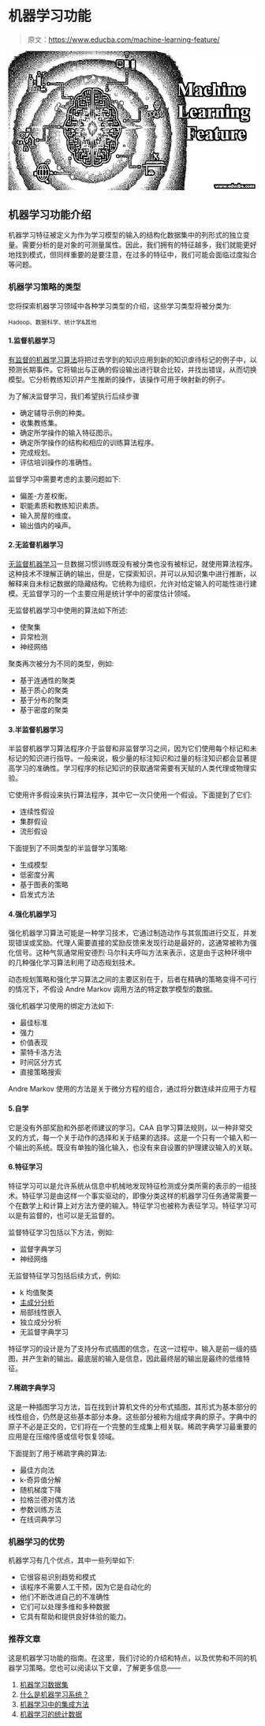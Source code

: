 # 机器学习功能

> 原文：<https://www.educba.com/machine-learning-feature/>

![machine learning features](img/7dbf95729f1af9550f7e002dfaf09442.png)



## 机器学习功能介绍

机器学习特征被定义为作为学习模型的输入的结构化数据集中的列形式的独立变量。需要分析的是对象的可测量属性。因此，我们拥有的特征越多，我们就能更好地找到模式，但同样重要的是要注意，在过多的特征中，我们可能会面临过度拟合等问题。

### 机器学习策略的类型

您将探索机器学习领域中各种学习类型的介绍，这些学习类型将被分类为:

<small>Hadoop、数据科学、统计学&其他</small>

#### 1.监督机器学习

[有监督的机器学习算法](https://www.educba.com/supervised-machine-learning-algorithms/)将把过去学到的知识应用到新的知识虐待标记的例子中，以预测长期事件。它将输出与正确的假设输出进行联合比较，并找出错误，从而切换模型。它分析教练知识并产生推断的操作，该操作可用于映射新的例子。

为了解决监督学习，我们希望执行后续步骤

*   确定辅导示例的种类。
*   收集教练集。
*   确定所学操作的输入特征图示。
*   确定所学操作的结构和相应的训练算法程序。
*   完成规划。
*   评估培训操作的准确性。

监督学习中需要考虑的主要问题如下:

*   偏差-方差权衡。
*   职能素质和教练知识素质。
*   输入房屋的维度。
*   输出值内的噪声。

#### 2.无监督机器学习

[无监督机器学习](https://www.educba.com/unsupervised-machine-learning/)一旦数据习惯训练既没有被分类也没有被标记，就使用算法程序。这种技术不理解正确的输出，但是，它探索知识，并可以从知识集中进行推断，以解释来自未标记数据的隐藏结构。它统称为组织，允许对给定输入的可能性进行建模。无监督学习的一个主要应用是统计学中的密度估计领域。

无监督机器学习中使用的算法如下所述:

*   使聚集
*   异常检测
*   神经网络

聚类再次被分为不同的类型，例如:

*   基于连通性的聚类
*   基于质心的聚类
*   基于分布的聚类
*   基于密度的聚类

#### 3.半监督机器学习

半监督机器学习算法程序介于监督和非监督学习之间，因为它们使用每个标记和未标记的知识进行指导。一般来说，极少量的标注知识和过量的标注知识都会显著提高学习的准确性。学习程序的标记知识的获取通常需要有天赋的人类代理或物理实验。

它使用许多假设来执行算法程序，其中它一次只使用一个假设。下面提到了它们:

*   连续性假设
*   集群假设
*   流形假设

下面提到了不同类型的半监督学习策略:

*   生成模型
*   低密度分离
*   基于图表的策略
*   启发式方法

#### 4.强化机器学习

强化机器学习算法可能是一种学习技术，它通过制造动作与其氛围进行交互，并发现错误或奖励。代理人需要直接的奖励反馈来发现行动是最好的，这通常被称为强化信号。这种气氛通常用安德烈·马尔科夫呼叫方法来表示，这是由于这种环境中的几种强化学习算法利用了动态规划技术。

动态规划策略和强化学习算法之间的主要区别在于，后者在精确的策略变得不可行的情况下，不假设 Andre Markov 调用方法的特定数学模型的数据。

强化机器学习使用的绑定方法如下:

*   最佳标准
*   强力
*   价值表现
*   蒙特卡洛方法
*   时间区分方式
*   直接策略搜索

Andre Markov 使用的方法是关于微分方程的组合，通过将分数连续并应用于方程

#### 5.自学

它是没有外部奖励和外部老师建议的学习。CAA 自学习算法规则，以一种非常交叉的方式，每一个关于动作的选择和关于结果的选择。这是一个只有一个输入和一个输出的系统。既没有单独的强化输入，也没有来自设置的护理建议输入的关联。

#### 6.特征学习

特征学习可以是允许系统从信息中机械地发现特征检测或分类所需的表示的一组技术。特征学习是由这样一个事实驱动的，即像分类这样的机器学习任务通常需要一个在数学上和计算上对方法方便的输入。特征学习也被称为表征学习。特征学习可以是有监督的，也可以是无监督的。

监督特征学习包括以下方法，例如:

*   监督字典学习
*   神经网络

无监督特征学习包括后续方式，例如:

*   k 均值聚类
*   [主成分分析](https://www.educba.com/principal-component-analysis/)
*   局部线性嵌入
*   独立成分分析
*   无监督字典学习

特征学习的设计是为了支持分布式插图的信念，在这一过程中，输入是前一级的插图，并产生新的输出。最底层的输入是信息，因此最终层的输出是最终的低维特征。

#### 7.稀疏字典学习

这是一种插图学习方法，旨在找到计算机文件的分布式插图，其形式为基本部分的线性组合，仍然是这些基本部分本身。这些部分被称为组成字典的原子。字典中的原子不必是正交的，它们将在一个完整的生成集上相关联。稀疏字典学习最重要的应用是在压缩传感或信号恢复领域。

下面提到了用于稀疏字典的算法:

*   最佳方向法
*   k-奇异值分解
*   随机梯度下降
*   拉格兰德对偶方法
*   参数训练方法
*   在线词典学习

### 机器学习的优势

机器学习有几个优点，其中一些列举如下:

*   它很容易识别趋势和模式
*   该程序不需要人工干预，因为它是自动化的
*   他们不断改进自己的不准确性
*   它们可以处理多维和多种数据
*   它具有帮助和提供良好体验的能力。

### 推荐文章

这是机器学习功能的指南。在这里，我们讨论的介绍和特点，以及优势和不同的机器学习策略。您也可以阅读以下文章，了解更多信息——

1.  [机器学习数据集](https://www.educba.com/machine-learning-datasets/)
2.  [什么是机器学习系统？](https://www.educba.com/machine-learning-system/)
3.  [机器学习中的集成方法](https://www.educba.com/ensemble-methods-in-machine-learning/)
4.  [机器学习的统计数据](https://www.educba.com/statistics-for-machine-learning/)





